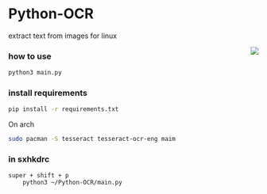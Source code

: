 # Python-OCR
extract text from images for linux


<img align="right" src="https://media3.giphy.com/media/HAapUA8ubelJFN2d0b/giphy.gif?cid=790b761103d6a590cb5eeb5aacc345153156a299ce67746a&rid=giphy.gif&ct=g" />



### how to use

```sh
python3 main.py
```

### install requirements

```sh
pip install -r requirements.txt
```

On arch

```sh
sudo pacman -S tesseract tesseract-ocr-eng maim
```
### in sxhkdrc 

```
super + shift + p
	python3 ~/Python-OCR/main.py
```

